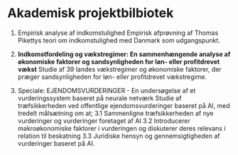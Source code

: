 # Akademisk projektbilbiotek

1. Empirisk analyse af indkomstulighed
Empirisk afprøvning af Thomas Pikettys teori om indkomstulighed med Danmark som udgangspunkt.

2. **Indkomstfordeling og vækstregimer: En sammenhængende analyse af økonomiske faktorer og sandsynligheden for løn- eller profitdrevet vækst**
Studie af 39 landes vækstregimer og økonomiske faktorer, der præger sandsynligheden for løn- eller profitdrevet vækstregime.

3. Speciale: EJENDOMSVURDERINGER - En undersøgelse af et vurderingssystem baseret på neurale netværk
Studie af træfsikkerheden ved offentlige ejendomsvurderinger baseret på AI, med tredelt målsætning om at;
3.1 Sammenligne træfsikkerheden af nye vurderinger og vurderinger foretaget af AI
3.2 Introducerer makroøkonomiske faktorer i vurderingen og diskuterer deres relevans i relation til beskatning
3.3 Juridiske hensyn og gennemsigtigheden af vurderinger baseret på AI.

